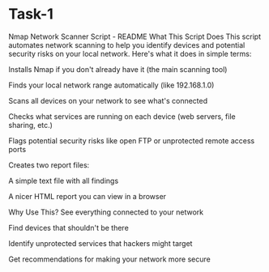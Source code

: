 # Task-1

Nmap Network Scanner Script - README
What This Script Does
This script automates network scanning to help you identify devices and potential security risks on your local network. Here's what it does in simple terms:

Installs Nmap if you don't already have it (the main scanning tool)

Finds your local network range automatically (like 192.168.1.0)

Scans all devices on your network to see what's connected

Checks what services are running on each device (web servers, file sharing, etc.)

Flags potential security risks like open FTP or unprotected remote access ports

Creates two report files:

A simple text file with all findings

A nicer HTML report you can view in a browser

Why Use This?
See everything connected to your network

Find devices that shouldn't be there

Identify unprotected services that hackers might target

Get recommendations for making your network more secure